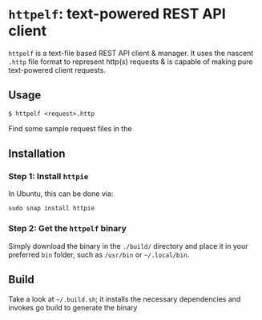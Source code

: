 # `httpelf`: text-powered REST API client

`httpelf` is a text-file based REST API client & manager. It uses
the nascent `.http` file format to represent http(s) requests &
is capable of making pure text-powered client requests.

## Usage

```
$ httpelf <request>.http
```

Find some sample request files in the 

## Installation

### Step 1: Install `httpie`

In Ubuntu, this can be done via:

```
sudo snap install httpie
```

### Step 2: Get the `httpelf` binary

Simply download the binary in the `./build/` directory and place it 
in your preferred `bin` folder, such as `/usr/bin` or `~/.local/bin`.

## Build

Take a look at `~/.build.sh`; it installs the necessary dependencies
and invokes go build to generate the binary